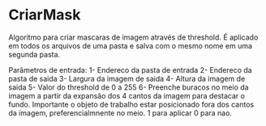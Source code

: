 # CriarMask
Algoritmo para criar mascaras de imagem através de threshold. É aplicado em todos os arquivos de uma pasta e salva com o mesmo nome em uma segunda pasta.

Parâmetros de entrada:
  1- Endereco da pasta de entrada
  2- Endereco da pasta de saida
  3- Largura da imagem de saida
  4- Altura da imagem de saida
  5- Valor do threshold de 0 a 255
  6- Preenche buracos no meio da imagem a partir da expansão dos 4 cantos da imagem para destacar o fundo. Importante o objeto de trabalho estar posicionado fora dos
  cantos da imagem, preferencialmnente no meio.
    1 para aplicar
    0 para nao.
